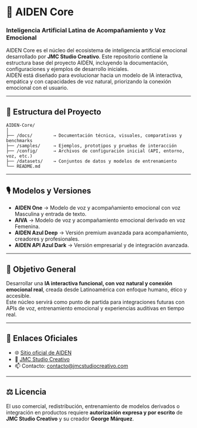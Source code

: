 # 🧠 AIDEN Core
### Inteligencia Artificial Latina de Acompañamiento y Voz Emocional

AIDEN Core es el núcleo del ecosistema de inteligencia artificial emocional desarrollado por **JMC Studio Creativo**. Este repositorio contiene la estructura base del proyecto AIDEN, incluyendo la documentación, configuraciones y ejemplos de desarrollo iniciales.  
AIDEN está diseñado para evolucionar hacia un modelo de IA interactiva, empática y con capacidades de voz natural, priorizando la conexión emocional con el usuario.

---

## 🚀 Estructura del Proyecto

```
AIDEN-Core/
│
├── /docs/        → Documentación técnica, visuales, comparativas y benchmarks
├── /samples/     → Ejemplos, prototipos y pruebas de interacción
├── /config/      → Archivos de configuración inicial (API, entorno, voz, etc.)
├── /datasets/    → Conjuntos de datos y modelos de entrenamiento
└── README.md
```

---

## 🎙️ Modelos y Versiones

- **AIDEN One** → Modelo de voz y acompañamiento emocional con voz Masculina y entrada de texto.  
- **AIVA** → Modelo de voz y acompañamiento emocional derivado en voz Femenina.  
- **AIDEN Azul Deep** → Versión premium avanzada para acompañamiento, creadores y profesionales.  
- **AIDEN API Azul Dark** → Versión empresarial y de integración avanzada.  

---

## 🧩 Objetivo General

Desarrollar una **IA interactiva funcional, con voz natural y conexión emocional real**, creada desde Latinoamérica con enfoque humano, ético y accesible.  
Este núcleo servirá como punto de partida para integraciones futuras con APIs de voz, entrenamiento emocional y experiencias auditivas en tiempo real.

---

## 📎 Enlaces Oficiales

- 🌐 [Sitio oficial de AIDEN](https://www.jmcstudiocreativo.com/aiden-inteligencia-artificial-latina)  
- 💼 [JMC Studio Creativo](https://www.jmcstudiocreativo.com)  
- 📫 Contacto: contacto@jmcstudiocreativo.com  

---

## ⚖️ Licencia

El uso comercial, redistribución, entrenamiento de modelos derivados o integración en productos requiere **autorización expresa y por escrito** de **JMC Studio Creativo** y su creador **George Márquez**.
